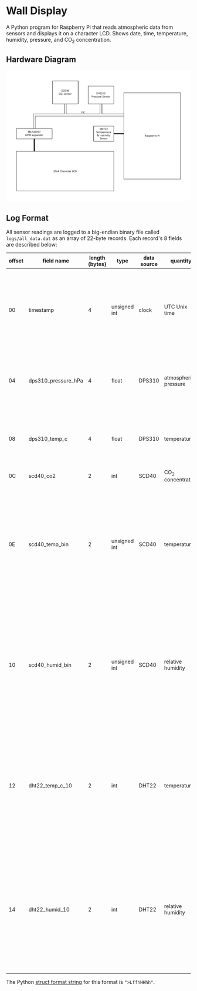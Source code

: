 # Wall Display

A Python program for Raspberry Pi that reads atmospheric data from sensors and displays it on a character LCD. Shows date, time, temperature, humidity, pressure, and CO<sub>2</sub> concentration.

## Hardware Diagram

![hardware diagram](./diagram.svg)

## Log Format

All sensor readings are logged to a big-endian binary file called `logs/all_data.dat` as an array of 22-byte records. Each record's 8 fields are described below:

| offset | field name          | length (bytes) | type         | data source | quantity             | units       | notes |
|--------|---------------------|----------------|--------------|-------------|----------------------|-------------|-------|
| 00     | timestamp           | 4              | unsigned int | clock       | UTC Unix time        | seconds     | Python's [datetime module](https://docs.python.org/3/library/datetime.html) automatically handles converting system time [to](https://docs.python.org/3/library/datetime.html#datetime.datetime.timestamp) and [from](https://docs.python.org/3/library/datetime.html#datetime.datetime.fromtimestamp) UTC unix timestamps.<br>Treat is as unsigned and it lasts until 2106. |
| 04     | dps310_pressure_hPa | 4              | float        | DPS310      | atmospheric pressure | hPa         | single-precision is more than enough to represent the sensor's advertised ±0.002 hPa precision |
| 08     | dps310_temp_c       | 4              | float        | DPS310      | temperature          | °C          | single-precision is more than enough to represent the sensor's advertised ±0.5°C precision |
| 0C     | scd40_co2           | 2              | int          | SCD40       | CO<sub>2</sub> concentration    | ppm         | |
| 0E     | scd40_temp_bin      | 2              | unsigned int | SCD40       | temperature          | (see notes) | To convert to temperature in °C: `-45 + 175 * scd40_temp_bin / 2**16`<br>To convert temperature in °C to stored value: `int(2**16 * ((scd40_temp_c + 45) / 175))`<br>(This is the same format transmitted by the sensor. See table 11 on page 9 of the datasheet.) |
| 10     | scd40_humid_bin     | 2              | unsigned int | SCD40       | relative humidity    | (see notes) | To convert to relative humidity percentage: `100 * scd40_humid_bin / 2**16`<br>To convert %rH to stored value: `int(2**16 * (scd40_humid / 100))`<br>(This is the same format transmitted by the sensor. See table 11 on page 9 of the datasheet.) |
| 12     | dht22_temp_c_10     | 2              | int          | DHT22       | temperature          | (see notes) | To convert to temperature in °C: `dht22_temp_c_10 / 10`<br>To convert temperature in °C to stored value: `int(10 * dht22_temp_c)`<br>(The sensor uses a 1 decimal fixed-point representation)<br>If the sensor had an error, the value will be `0x7FFF` instead. |
| 14     | dht22_humid_10      | 2              | int          | DHT22       | relative humidity    | (see notes) | To convert to relative humidity percentage: `dht22_humid_10 / 10`<br>To convert temperature in °C to stored value: `int(10 * dht22_humid)`<br>(The sensor uses a 1 decimal fixed-point representation)<br>If the sensor had an error, the value will be `0x7FFF` instead. |

The Python [struct format string](https://docs.python.org/3/library/struct.html#format-strings) for this format is `">LffhHHhh"`.
